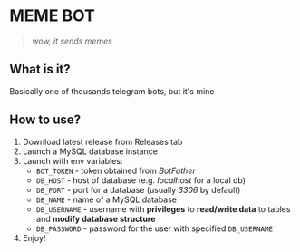 # MEME BOT
> *wow, it sends memes*
## What is it?
Basically one of thousands telegram bots, but it's mine
## How to use?
1. Download latest release from Releases tab
2. Launch a MySQL database instance
3. Launch with env variables:
   - `BOT_TOKEN` - token obtained from *BotFather*
   - `DB_HOST` - host of database (e.g. *localhost* for a local db)
   - `DB_PORT` - port for a database (usually *3306* by default)
   - `DB_NAME` - name of a MySQL database
   - `DB_USERNAME` - username with **privileges** to **read/write data** to tables and **modify database structure**
   - `DB_PASSWORD` - password for the user with specified `DB_USERNAME`
4. Enjoy!